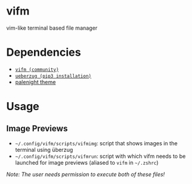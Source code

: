 # vifm
vim-like terminal based file manager

# Dependencies
* [`vifm (community)`](https://www.archlinux.org/packages/community/x86_64/vifm/)
* [`ueberzug (pip3 installation)`](https://github.com/seebye/ueberzug)
* [palenight theme](https://github.com/vifm/vifm-colors)

# Usage

## Image Previews
* `~/.config/vifm/scripts/vifmimg`: script that shows images in the terminal using überzug
* `~/.config/vifm/scripts/vifmrun`: script with which vifm needs to be launched for image previews (aliased to `vifm` in `~/.zshrc`)

*Note: The user needs permission to execute both of these files!*

